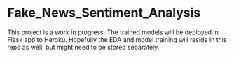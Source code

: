 # Fake_News_Sentiment_Analysis

This project is a work in progress. The trained models will be deployed in Flask app to Heroku. Hopefully the EDA and model training will reside in this repo as well, but might need to be stored separately.

